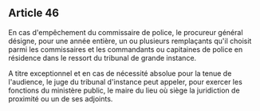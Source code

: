 Article 46
----
En cas d'empêchement du commissaire de police, le procureur général désigne,
pour une année entière, un ou plusieurs remplaçants qu'il choisit parmi les
commissaires et les commandants ou capitaines de police en résidence dans le
ressort du tribunal de grande instance.

A titre exceptionnel et en cas de nécessité absolue pour la tenue de l'audience,
le juge du tribunal d'instance peut appeler, pour exercer les fonctions du
ministère public, le maire du lieu où siège la juridiction de proximité ou un de
ses adjoints.
